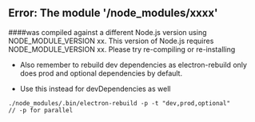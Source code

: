 ## Error: The module '<project>/node_modules/xxxx'

####was compiled against a different Node.js version using
NODE_MODULE_VERSION xx. This version of Node.js requires
NODE_MODULE_VERSION xx. Please try re-compiling or re-installing

* Also remember to rebuild dev dependencies as electron-rebuild only does prod and optional dependencies by default.

* Use this instead for devDependencies as well
```
./node_modules/.bin/electron-rebuild -p -t "dev,prod,optional"
// -p for parallel
```
